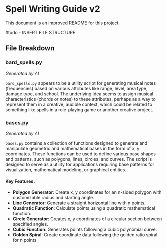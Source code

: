 # Spell Writing Guide v2

This document is an improved README for this project.

#todo - INSERT FILE STRUCTURE

## File Breakdown

### bard_spells.py
_Generated by AI_

`bard_spells.py` appears to be a utility script for generating musical notes (frequencies) based on various attributes like range, level, area type, damage type, and school. The underlying idea seems to assign musical characteristics (chords or notes) to these attributes, perhaps as a way to represent them in a creative, audible context, which could be related to something like spells in a role-playing game or another creative project.

### bases.py
_Generated by AI_

`bases.py` contains a collection of functions designed to generate and manipulate geometric and mathematical bases in the form of x, y coordinates. These functions can be used to define various base shapes and patterns, such as polygons, lines, circles, and curves. The script is designed to serve as a utility for applications requiring base patterns for visualization, mathematical modeling, or graphical entities.

#### Key Features:
- **Polygon Generator**: Create x, y coordinates for an n-sided polygon with customizable radius and starting angle.
- **Line Generator**: Generate a straight horizontal line with n points.
- **Quadratic Function**: Calculate points using a quadratic mathematical function.
- **Circle Generator**: Creates x, y coordinates of a circular section between specified angles.
- **Cubic Function**: Generates points following a cubic polynomial curve.
- **Golden Spiral**: Create coordinate data following the golden ratio spiral for n points.
